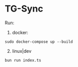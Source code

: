 # TG-Sync

Run:
1. docker:
```
sudo docker-compose up --build
```
2. linux|dev
```
bun run index.ts
```
